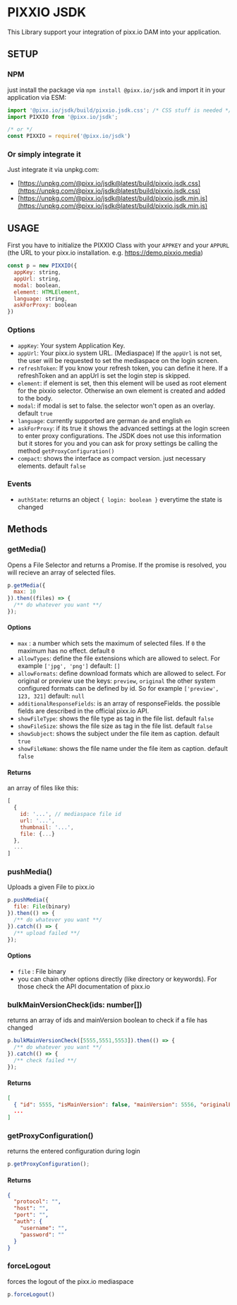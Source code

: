 # PIXXIO JSDK

This Library support your integration of pixx.io DAM into your application.

## SETUP

### NPM

just install the package via `npm install @pixx.io/jsdk` and import it in your application via ESM:
```javascript
import '@pixx.io/jsdk/build/pixxio.jsdk.css'; /* CSS stuff is needed */
import PIXXIO from '@pixx.io/jsdk';

/* or */
const PIXXIO = require('@pixx.io/jsdk')
```

### Or simply integrate it

Just integrate it via unpkg.com:
- [https://unpkg.com/@pixx.io/jsdk@latest/build/pixxio.jsdk.css](https://unpkg.com/@pixx.io/jsdk@latest/build/pixxio.jsdk.css)
- [https://unpkg.com/@pixx.io/jsdk@latest/build/pixxio.jsdk.min.js](https://unpkg.com/@pixx.io/jsdk@latest/build/pixxio.jsdk.min.js)


## USAGE

First you have to initialize the PIXXIO Class with your `APPKEY` and your `APPURL` (the URL to your pixx.io installation. e.g. https://demo.pixxio.media)

```javascript
const p = new PIXXIO({
  appKey: string,
  appUrl: string,
  modal: boolean,
  element: HTMLElement,
  language: string,
  askForProxy: boolean
})
```
### Options

- `appKey`: Your system Application Key.
- `appUrl`: Your pixx.io system URL. (Mediaspace) If the `appUrl` is not set, the user will be requested to set the mediaspace on the login screen.
- `refreshToken`: If you know your refresh token, you can define it here. If a refreshToken and an appUrl is set the login step is skipped.
- `element`: if element is set, then this element will be used as root element for the pixxio selector. Otherwise an own element is created and added to the body. 
- `modal`: if modal is set to false. the selector won't open as an overlay. default `true`
- `language`: currently supported are german `de` and english `en`
- `askForProxy`: if its true it shows the advanced settings at the login screen to enter proxy configurations. The JSDK does not use this information but it stores for you and you can ask for proxy settings be calling the method `getProxyConfiguration()`
- `compact`: shows the interface as compact version. just necessary elements. default `false`
### Events

- `authState`: returns an object `{ login: boolean }` everytime the state is changed

## Methods

### getMedia()

Opens a File Selector and returns a Promise. If the promise is resolved, you will recieve an array of selected files.

```javascript
p.getMedia({
  max: 10
}).then((files) => {
  /** do whatever you want **/
});
```

#### Options

- `max` : a number which sets the maximum of selected files. If `0` the maximum has no effect. default `0` 
- `allowTypes`: define the file extensions which are allowed to select. For example `['jpg', 'png']` default: `[]`
- `allowFormats`: define download formats which are allowed to select. For original or preview use the keys: `preview`, `original` the other system configured formats can be defined by id. So for example `['preview', 123, 321]` default: `null`
- `additionalResponseFields`: is an array of responseFields. the possible fields are described in the official pixx.io API.
- `showFileType`: shows the file type as tag in the file list. default `false`
- `showFileSize`: shows the file size as tag in the file list. default `false`
- `showSubject`: shows the subject under the file item as caption. default `true`
- `showFileName`: shows the file name under the file item as caption. default `false`

#### Returns

an array of files like this:

```javascript 
[
  {
    id: '...', // mediaspace file id
    url: '...',
    thumbnail: '...',
    file: {...}
  }, 
  ...
]
```


### pushMedia()

Uploads a given File to pixx.io

```javascript
p.pushMedia({
  file: File(binary)
}).then(() => {
  /** do whatever you want **/
}).catch(() => {
  /** upload failed **/
});
```

#### Options

- `file` : File binary
- you can chain other options directly (like directory or keywords). For those check the API documentation of pixx.io


### bulkMainVersionCheck(ids: number[])

returns an array of ids and mainVersion boolean to check if a file has changed 

```javascript
p.bulkMainVersionCheck([5555,5551,5553]).then(() => {
  /** do whatever you want **/
}).catch(() => {
  /** check failed **/
});
```

#### Returns

```json
[
  { "id": 5555, "isMainVersion": false, "mainVersion": 5556, "originalFileURL": "..." },
  ...
]
```

### getProxyConfiguration()

returns the entered configuration during login 

```js
p.getProxyConfiguration(); 
```
#### Returns

```json
{
  "protocol": "",
  "host": "",
  "port": "",
  "auth": {
    "username": "",
    "password": ""
  }
}
```

### forceLogout

forces the logout of the pixx.io mediaspace

```js 
p.forceLogout()
```
